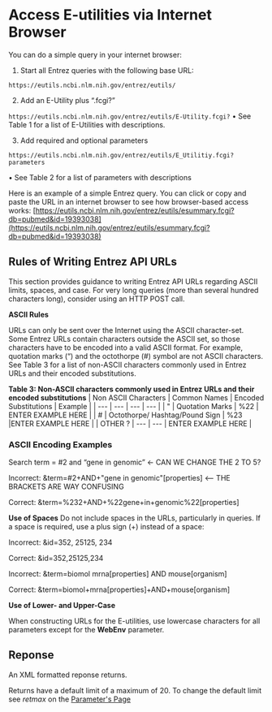 # Access E-utilities via Internet Browser

 You can do a simple query in your internet browser: 
 
 1. Start all Entrez queries with the following base URL:
    
```https://eutils.ncbi.nlm.nih.gov/entrez/eutils/```

 2.	Add an E-Utility plus “.fcgi?”
    
```https://eutils.ncbi.nlm.nih.gov/entrez/eutils/E-Utility.fcgi?```
 •	See Table 1 for a list of E-Utilities with descriptions.

 3.	Add required and optional parameters

```https://eutils.ncbi.nlm.nih.gov/entrez/eutils/E_Utilitiy.fcgi?parameters```

 •	See Table 2 for a list of parameters with descriptions
 
Here is an example of a simple Entrez query. You can click or copy and paste the URL in an internet browser to see how browser-based access works:
[https://eutils.ncbi.nlm.nih.gov/entrez/eutils/esummary.fcgi?db=pubmed&id=19393038](https://eutils.ncbi.nlm.nih.gov/entrez/eutils/esummary.fcgi?db=pubmed&id=19393038)


## 	Rules of Writing Entrez API URLs
This section provides guidance to writing Entrez API URLs regarding ASCII limits, spaces, and case.  For very long queries (more than several hundred characters long), consider using an HTTP POST call. 

**ASCII Rules**

URLs can only be sent over the Internet using the ASCII character-set. Some Entrez URLs contain characters outside the ASCII set, so those characters have to be encoded into a valid ASCII format.
For example, quotation marks (“) and the octothorpe (#) symbol  are not ASCII characters. See Table 3 for a list of non-ASCII characters commonly used in Entrez URLs and their encoded substitutions.

**Table 3: Non-ASCII characters commonly used in Entrez URLs and their encoded substitutions**
|  Non ASCII Characters | Common Names | Encoded Substitutions | Example |
| --- | --- | --- | --- | 
| " | Quotation Marks | %22 |  ENTER EXAMPLE HERE |
| # | Octothorpe/ Hashtag/Pound Sign | %23 |ENTER EXAMPLE HERE |
| OTHER ? | --- | --- | ENTER EXAMPLE HERE |

### ASCII Encoding Examples

Search term = #2 and “gene in genomic”                              <-  CAN WE CHANGE THE 2 TO 5?

Incorrect:  &term=#2+AND+"gene in genomic"[properties]               <-- THE BRACKETS ARE WAY CONFUSING

Correct:   &term=%232+AND+%22gene+in+genomic%22[properties]

**Use of Spaces**
Do not include spaces in the URLs, particularly in queries. If a space is required, use a plus sign (+) instead of a space:

Incorrect:  &id=352, 25125, 234
 
 Correct:   &id=352,25125,234

Incorrect:  &term=biomol mrna[properties] AND mouse[organism]

Correct:   &term=biomol+mrna[properties]+AND+mouse[organism]

**Use of Lower- and Upper-Case**

When constructing URLs for the E-utilities, use lowercase characters for all parameters except for the **WebEnv** parameter. 

## Reponse
An XML formatted reponse returns.

Returns have a default limit of a maximum of 20. To change the default limit see _retmax_ on the [Parameter's Page](eutilities/parameters.md#retmax)
  

